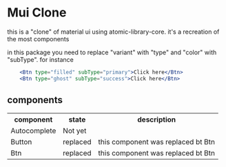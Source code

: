 # Mui Clone

this is a "clone" of material ui using atomic-library-core.
it's a recreation of the most components

in this package you need to replace "variant" with "type" and "color" with "subType".
for instance  
```jsx
    <Btn type="filled" subType="primary">Click here</Btn>
    <Btn type="ghost" subType="success">Click here</Btn>
```

## components
<table>
    <tr>
        <th>component</th>
        <th>state</th>
        <th>description</th>
    </tr>
    <tr>
        <td>Autocomplete</td>
        <td>Not yet</td>
        <td></td>
    </tr>
    <tr>
        <td>Button</td>
        <td>replaced</td>
        <td>this component was replaced bt Btn</td>
    </tr>
    <tr>
        <td>Btn</td>
        <td>replaced</td>
        <td>this component was replaced bt Btn</td>
    </tr>
</table>